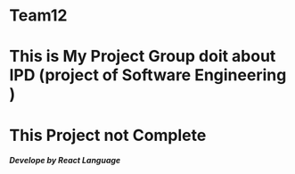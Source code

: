 # Team12
# This is My Project Group doit about IPD (project of Software Engineering )
# This Project not Complete 
##### Develope by React Language 
